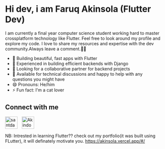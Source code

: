 # Hi dev, i am Faruq Akinsola (Flutter Dev)
I am currently a final year computer science student working hard to master crossplatform technology like Flutter.
Feel free to look around my profile and explore my code. I love to share my resources and expertise with the dev community.Always leave a comment.🤗🙃

- 🔭 Building beautiful, fast apps with Flutter 
- 🌱 Experienced in building efficient backends with Django 
- 🤔 Looking for a collaborative partner for backend projects 
- 💬 Available for technical discussions and happy to help with any questions you might have 
- 😄 Pronouns: He/him 
- ⚡ Fun fact: I'm a cat lover 

## Connect with me
<p align="start">
<a href="https://www.instagram.com/akindoyin_faruq" target="blank"><img align="center" src="https://cdn3.iconfinder.com/data/icons/2018-social-media-logotypes/1000/2018_social_media_popular_app_logo_instagram-64.png" alt="santdas36" height="40" width="40" /></a>
<a href=" https://twitter.com/AkindoyinFaruq" target="blank"><img align="center" src="https://cdn2.iconfinder.com/data/icons/social-media-2285/512/1_Twitter2_colored_svg-64.png" alt="Akindoyin Faruq" height="40" width="40" style="margin-left: 10px" /></a>
</p>


NB: Intrested in learning Flutter?? check out my portfolio(it was built using FLutter), it will definately motivate you. https://akinsola.vercel.app/#/
